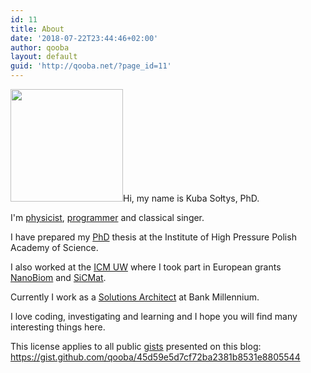 ```yaml
---
id: 11
title: About
date: '2018-07-22T23:44:46+02:00'
author: qooba
layout: default
guid: 'http://qooba.net/?page_id=11'
---
```


<img class="size-full wp-image-23 alignleft" src="https://qooba.net/wp-content/uploads/2020/07/14150080.png" alt="" width="180" />Hi, my name is Kuba Sołtys, PhD.

I'm [physicist](https://scholar.google.pl/citations?user=IebPbgsAAAAJ&amp;hl=pl), [programmer](https://github.com/qooba) and classical singer.

I have prepared my [PhD](https://www.unipress.waw.pl/index.php?option=com_content&amp;view=article&amp;id=730%3Adr-jakub-sotys&amp;catid=79%3Adoctorates&amp;Itemid=139&amp;lang=en) thesis at the Institute of High Pressure Polish Academy of Science.

I also worked at the [ICM UW](https://icm.edu.pl/en/) where I took part in European grants [NanoBiom](http://www.ifpan.edu.pl/nanobiom/index_en.html) and [SiCMat](http://sicmat.materials.pl/?hl=en).

Currently I work as a [Solutions Architect](https://www.linkedin.com/in/qooba/) at Bank Millennium.

I love coding, investigating and learning and I hope you will find many interesting things here.

This license applies to all public [gists](https://gist.github.com/qooba) presented on this blog:
https://gist.github.com/qooba/45d59e5d7cf72ba2381b8531e8805544